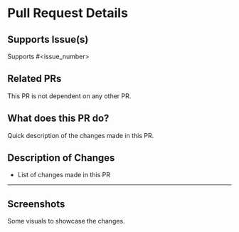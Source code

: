 # Pull Request Details

## Supports Issue(s)

Supports #<issue_number>

## Related PRs

This PR is not dependent on any other PR.

## What does this PR do?

Quick description of the changes made in this PR.

## Description of Changes

- List of changes made in this PR

---

## Screenshots

Some visuals to showcase the changes.
